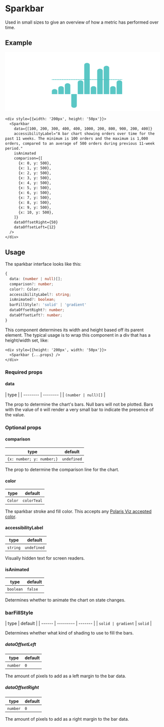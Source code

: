 # Sparkbar

Used in small sizes to give an overview of how a metric has performed over time.

## Example

<img src="sparkbar.png" alt="Sparkbar example image" />

```tsx
<div style={{width: '200px', height: '50px'}}>
  <Sparkbar
    data={[100, 200, 300, 400, 400, 1000, 200, 800, 900, 200, 400]}
    accessibilityLabel="A bar chart showing orders over time for the past 11 weeks. The minimum is 100 orders and the maximum is 1,000 orders, compared to an average of 500 orders during previous 11-week period."
    isAnimated
    comparison={[
      {x: 0, y: 500},
      {x: 1, y: 500},
      {x: 2, y: 500},
      {x: 3, y: 500},
      {x: 4, y: 500},
      {x: 5, y: 500},
      {x: 6, y: 500},
      {x: 7, y: 500},
      {x: 8, y: 500},
      {x: 9, y: 500},
      {x: 10, y: 500},
    ]}
    dataOffsetRight={50}
    dataOffsetLeft={12}
  />
</div>
```

## Usage

The sparkbar interface looks like this:

```typescript
{
  data: (number | null)[];
  comparison?: number;
  color?: Color;
  accessibilityLabel?: string;
  isAnimated?: boolean;
  barFillStyle?: 'solid' | 'gradient'
  dataOffsetRight?: number;
  dataOffsetLeft?: number;
}
```

This component determines its width and height based off its parent element. The typical usage is to wrap this component in a div that has a height/width set, like:

```tsx
<div style={{height: '200px', width: '50px'}}>
  <Sparkbar {...props} />
</div>
```

### Required props

#### data

| type     |
| -------- | -------- |
| `(number | null)[]` |

The prop to determine the chart's bars. Null bars will not be plotted. Bars with the value of `0` will render a very small bar to indicate the presence of the value.

### Optional props

#### comparison

| type                      | default     |
| ------------------------- | ----------- |
| `{x: number; y: number;}` | `undefined` |

The prop to determine the comparison line for the chart.

#### color

| type    | default     |
| ------- | ----------- |
| `Color` | `colorTeal` |

The sparkbar stroke and fill color. This accepts any [Polaris Viz accepted color](/documentation/Polaris-Viz-colors.md).

#### accessibilityLabel

| type     | default     |
| -------- | ----------- |
| `string` | `undefined` |

Visually hidden text for screen readers.

#### isAnimated

| type      | default |
| --------- | ------- |
| `boolean` | `false` |

Determines whether to animate the chart on state changes.

### barFillStyle

| type   | default   |
| ------ | --------- | ------- |
| `solid | gradient` | `solid` |

Determines whether what kind of shading to use to fill the bars.

##### dataOffsetLeft

| type     | default |
| -------- | ------- |
| `number` | `0`     |

The amount of pixels to add as a left margin to the bar data.

##### dataOffsetRight

| type     | default |
| -------- | ------- |
| `number` | `0`     |

The amount of pixels to add as a right margin to the bar data.
